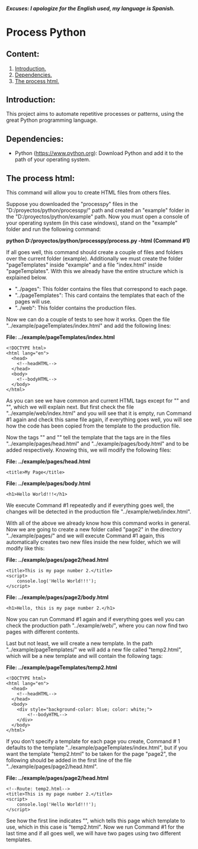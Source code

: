 ##### Excuses: I apologize for the English used, my language is Spanish. #####

# Process Python #

## Content: ##

1. [Introduction.](#Introduction "Introduction")
2. [Dependencies.](#Dependencies "Dependencies")
3. [The process html.](#TheProcessHtml "The process html")

<span id="Introduction"></span>
## Introduction: ##

This project aims to automate repetitive processes or patterns, using the great Python programming language.

<span id="Dependencies"></span>
## Dependencies: ##

- Python (https://www.python.org): Download Python and add it to the path of your operating system.

<span id="TheProcessHtml"></span>
## The process html: ##

This command will allow you to create HTML files from others files.

Suppose you downloaded the "processpy" files in the "D:/proyectos/python/processpy/" path and created an "example" folder in the "D:/proyectos/python/example" path. Now you must open a console of your operating system (in this case windows), stand on the "example" folder and run the following command:

**python D:/proyectos/python/processpy/process.py -html (Command #1)**

If all goes well, this command should create a couple of files and folders over the current folder (example). Additionally we must create the folder "pageTemplates" inside "example" and a file "index.html" inside "pageTemplates". With this we already have the entire structure which is explained below.

- "../pages": This folder contains the files that correspond to each page.
- "../pageTemplates": This card contains the templates that each of the pages will use.
- "../web": This folder contains the production files.

Now we can do a couple of tests to see how it works. Open the file "../example/pageTemplates/index.html" and add the following lines:

**File: ../example/pageTemplates/index.html**

~~~
<!DOCTYPE html>
<html lang="en">
  <head>
    <!--headHTML-->
  </head>
  <body>
    <!--bodyHTML-->
  </body>
</html>
~~~

As you can see we have common and current HTML tags except for "<!--headHTML-->" and "<!--bodyHTML-->", which we will explain next. But first check the file "../example/web/index.html" and you will see that it is empty, run Command #1 again and check this same file again, if everything goes well, you will see how the code has been copied from the template to the production file.

Now the tags "<!--headHTML-->" and "<!--bodyHTML-->" tell the template that the tags are in the files "../example/pages/head.html" and "../example/pages/body.html" and to be added respectively. Knowing this, we will modify the following files:

**File: ../example/pages/head.html**

~~~
<title>My Page</title>
~~~

**File: ../example/pages/body.html**

~~~
<h1>Hello World!!!</h1>
~~~

We execute Command #1 repeatedly and if everything goes well, the changes will be detected in the production file "../example/web/index.html".

With all of the above we already know how this command works in general. Now we are going to create a new folder called "page2" in the directory "../example/pages/" and we will execute Command #1 again, this automatically creates two new files inside the new folder, which we will modify like this:

**File: ../example/pages/page2/head.html**

~~~
<title>This is my page number 2.</title>
<script>
	console.log('Hello World!!!');
</script>
~~~

**File: ../example/pages/page2/body.html**

~~~
<h1>Hello, this is my page number 2.</h1>
~~~

Now you can run Command #1 again and if everything goes well you can check the production path "../example/web/", where you can now find two pages with different contents.

Last but not least, we will create a new template. In the path "../example/pageTemplates/" we will add a new file called "temp2.html", which will be a new template and will contain the following tags:

**File: ../example/pageTemplates/temp2.html**

~~~
<!DOCTYPE html>
<html lang="en">
  <head>
    <!--headHTML-->
  </head>
  <body>
  	<div style="background-color: blue; color: white;">
  		<!--bodyHTML-->
  	</div>
  </body>
</html>
~~~

If you don't specify a template for each page you create, Command # 1 defaults to the template "../example/pageTemplates/index.html", but if you want the template "temp2.html" to be taken for the page "page2", the following should be added in the first line of the file "../example/pages/page2/head.html".

**File: ../example/pages/page2/head.html**

~~~
<!--Route: temp2.html-->
<title>This is my page number 2.</title>
<script>
	console.log('Hello World!!!');
</script>
~~~

See how the first line indicates "<!--Route: temp2.html-->", which tells this page which template to use, which in this case is "temp2.html". Now we run Command #1 for the last time and if all goes well, we will have two pages using two different templates.